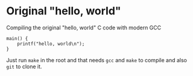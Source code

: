 # Original "hello, world"
Compiling the original "hello, world" C code with modern GCC

```
main() {
    printf("hello, world\n");
}
```

Just run `make` in the root and that needs `gcc` and `make` to compile and also `git` to clone it.

